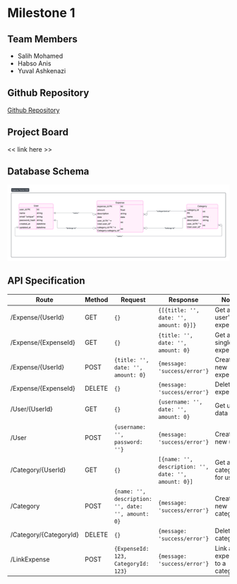 # Milestone 1

## Team Members

- Salih Mohamed
- Habso Anis
- Yuval Ashkenazi

## Github Repository

[Github Repository](https://github.com/salih004/Expense-Tracker)

## Project Board

<< link here >>

## Database Schema
![Database Schema](<database schema.png>)

## API Specification

|         Route          |  Method  |                       Request                      |                      Response                        |             Notes             |
| ---------------------- | -------- | -------------------------------------------------- | ---------------------------------------------------- | ----------------------------- |
| /Expense/{UserId}      | GET      | `{}`                                               | `{[{title: '', date: '', amount: 0}]}`               | Get all user's expenses       |
| /Expense/{ExpenseId}   | GET      | `{}`                                               | `{title: '', date: '', amount: 0}`                   | Get a single expense          |
| /Expense/{UserId}      | POST     | `{title: '', date: '', amount: 0}`                 | `{message: 'success/error'}`                         | Create a new expense          |
| /Expense/{ExpenseId}   | DELETE   | `{}`                                               | `{message: 'success/error'}`                         | Delete an expense             |
| /User/{UserId}         | GET      | `{}`                                               | `{username: '', date: '', amount: 0}`                | Get user data                 |
| /User                  | POST     | `{username: '', password: ''}`                     | `{message: 'success/error'}`                         | Create a new user             |
| /Category/{UserId}     | GET      | `{}`                                               | `[{name: '', description: '', date: '', amount: 0}]` | Get all categories for user   |
| /Category              | POST     | `{name: '', description: '', date: '', amount: 0}` | `{message: 'success/error'}`                         | Create a new category         |
| /Category/{CategoryId} | DELETE   | `{}`                                               | `{message: 'success/error'}`                         | Delete a category             |
| /LinkExpense           | POST     | `{ExpenseId: 123, CategoryId: 123}`                | `{message: 'success/error'}`                         | Link an expense to a category |
